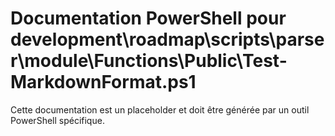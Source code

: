 # Documentation PowerShell pour development\roadmap\scripts\parser\module\Functions\Public\Test-MarkdownFormat.ps1

Cette documentation est un placeholder et doit être générée par un outil PowerShell spécifique.
